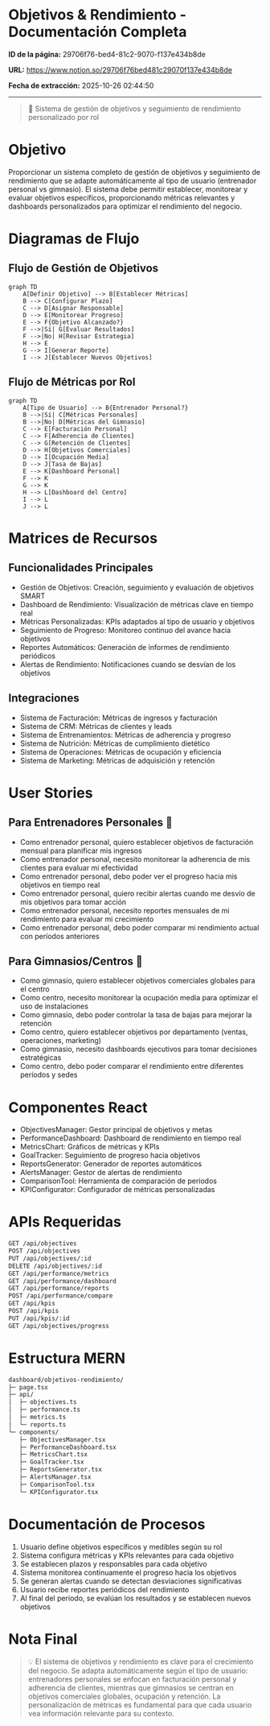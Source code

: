 # Objetivos & Rendimiento - Documentación Completa

**ID de la página:** 29706f76-bed4-81c2-9070-f137e434b8de

**URL:** https://www.notion.so/29706f76bed481c29070f137e434b8de

**Fecha de extracción:** 2025-10-26 02:44:50

---

> 🎯 Sistema de gestión de objetivos y seguimiento de rendimiento personalizado por rol

# Objetivo

Proporcionar un sistema completo de gestión de objetivos y seguimiento de rendimiento que se adapte automáticamente al tipo de usuario (entrenador personal vs gimnasio). El sistema debe permitir establecer, monitorear y evaluar objetivos específicos, proporcionando métricas relevantes y dashboards personalizados para optimizar el rendimiento del negocio.

# Diagramas de Flujo

## Flujo de Gestión de Objetivos

```mermaid
graph TD
    A[Definir Objetivo] --> B[Establecer Métricas]
    B --> C[Configurar Plazo]
    C --> D[Asignar Responsable]
    D --> E[Monitorear Progreso]
    E --> F{Objetivo Alcanzado?}
    F -->|Sí| G[Evaluar Resultados]
    F -->|No| H[Revisar Estrategia]
    H --> E
    G --> I[Generar Reporte]
    I --> J[Establecer Nuevos Objetivos]
```

## Flujo de Métricas por Rol

```mermaid
graph TD
    A[Tipo de Usuario] --> B{Entrenador Personal?}
    B -->|Sí| C[Métricas Personales]
    B -->|No| D[Métricas del Gimnasio]
    C --> E[Facturación Personal]
    C --> F[Adherencia de Clientes]
    C --> G[Retención de Clientes]
    D --> H[Objetivos Comerciales]
    D --> I[Ocupación Media]
    D --> J[Tasa de Bajas]
    E --> K[Dashboard Personal]
    F --> K
    G --> K
    H --> L[Dashboard del Centro]
    I --> L
    J --> L
```

# Matrices de Recursos

## Funcionalidades Principales

- Gestión de Objetivos: Creación, seguimiento y evaluación de objetivos SMART
- Dashboard de Rendimiento: Visualización de métricas clave en tiempo real
- Métricas Personalizadas: KPIs adaptados al tipo de usuario y objetivos
- Seguimiento de Progreso: Monitoreo continuo del avance hacia objetivos
- Reportes Automáticos: Generación de informes de rendimiento periódicos
- Alertas de Rendimiento: Notificaciones cuando se desvían de los objetivos
## Integraciones

- Sistema de Facturación: Métricas de ingresos y facturación
- Sistema de CRM: Métricas de clientes y leads
- Sistema de Entrenamientos: Métricas de adherencia y progreso
- Sistema de Nutrición: Métricas de cumplimiento dietético
- Sistema de Operaciones: Métricas de ocupación y eficiencia
- Sistema de Marketing: Métricas de adquisición y retención
# User Stories

## Para Entrenadores Personales 🧍

- Como entrenador personal, quiero establecer objetivos de facturación mensual para planificar mis ingresos
- Como entrenador personal, necesito monitorear la adherencia de mis clientes para evaluar mi efectividad
- Como entrenador personal, debo poder ver el progreso hacia mis objetivos en tiempo real
- Como entrenador personal, quiero recibir alertas cuando me desvío de mis objetivos para tomar acción
- Como entrenador personal, necesito reportes mensuales de mi rendimiento para evaluar mi crecimiento
- Como entrenador personal, debo poder comparar mi rendimiento actual con períodos anteriores
## Para Gimnasios/Centros 🏢

- Como gimnasio, quiero establecer objetivos comerciales globales para el centro
- Como centro, necesito monitorear la ocupación media para optimizar el uso de instalaciones
- Como gimnasio, debo poder controlar la tasa de bajas para mejorar la retención
- Como centro, quiero establecer objetivos por departamento (ventas, operaciones, marketing)
- Como gimnasio, necesito dashboards ejecutivos para tomar decisiones estratégicas
- Como centro, debo poder comparar el rendimiento entre diferentes períodos y sedes
# Componentes React

- ObjectivesManager: Gestor principal de objetivos y metas
- PerformanceDashboard: Dashboard de rendimiento en tiempo real
- MetricsChart: Gráficos de métricas y KPIs
- GoalTracker: Seguimiento de progreso hacia objetivos
- ReportsGenerator: Generador de reportes automáticos
- AlertsManager: Gestor de alertas de rendimiento
- ComparisonTool: Herramienta de comparación de períodos
- KPIConfigurator: Configurador de métricas personalizadas
# APIs Requeridas

```bash
GET /api/objectives
POST /api/objectives
PUT /api/objectives/:id
DELETE /api/objectives/:id
GET /api/performance/metrics
GET /api/performance/dashboard
GET /api/performance/reports
POST /api/performance/compare
GET /api/kpis
POST /api/kpis
PUT /api/kpis/:id
GET /api/objectives/progress
```

# Estructura MERN

```bash
dashboard/objetivos-rendimiento/
├─ page.tsx
├─ api/
│  ├─ objectives.ts
│  ├─ performance.ts
│  ├─ metrics.ts
│  └─ reports.ts
└─ components/
   ├─ ObjectivesManager.tsx
   ├─ PerformanceDashboard.tsx
   ├─ MetricsChart.tsx
   ├─ GoalTracker.tsx
   ├─ ReportsGenerator.tsx
   ├─ AlertsManager.tsx
   ├─ ComparisonTool.tsx
   └─ KPIConfigurator.tsx
```

# Documentación de Procesos

1. Usuario define objetivos específicos y medibles según su rol
1. Sistema configura métricas y KPIs relevantes para cada objetivo
1. Se establecen plazos y responsables para cada objetivo
1. Sistema monitorea continuamente el progreso hacia los objetivos
1. Se generan alertas cuando se detectan desviaciones significativas
1. Usuario recibe reportes periódicos del rendimiento
1. Al final del período, se evalúan los resultados y se establecen nuevos objetivos
# Nota Final

> 💡 El sistema de objetivos y rendimiento es clave para el crecimiento del negocio. Se adapta automáticamente según el tipo de usuario: entrenadores personales se enfocan en facturación personal y adherencia de clientes, mientras que gimnasios se centran en objetivos comerciales globales, ocupación y retención. La personalización de métricas es fundamental para que cada usuario vea información relevante para su contexto.

